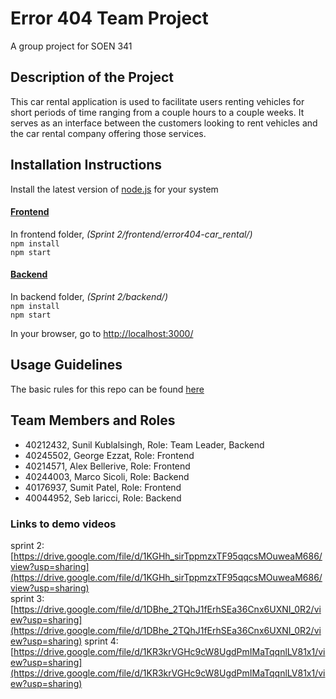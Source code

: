 # Error 404 Team Project
A group project for SOEN 341

## Description of the Project
This car rental application is used to facilitate users renting vehicles for short periods of time ranging from a couple hours to a couple weeks. It serves as an interface between the customers looking to rent vehicles and the car rental company offering those services. 

## Installation Instructions
Install the latest version of <a href="https://nodejs.org/en/download">node.js</a> for your system 



#### <ins>Frontend </ins>
In frontend folder,  _(Sprint 2/frontend/error404-car_rental/)_  
``npm install``  
``npm start``

#### <ins>Backend </ins>
In backend folder,  _(Sprint 2/backend/)_  
``npm install``  
``npm start``

In your browser, go to [http://localhost:3000/](http://localhost:3000/)

## Usage Guidelines
The basic rules for this repo can be found <a href="https://github.com/hulksunil/Error_404-soen341projectW2024/wiki/Git-Rules">here</a> 

## Team Members and Roles
- 40212432, Sunil Kublalsingh, Role: Team Leader, Backend
- 40245502, George Ezzat, Role: Frontend
- 40214571, Alex Bellerive, Role: Frontend
- 40244003, Marco Sicoli, Role: Backend
- 40176937, Sumit Patel, Role: Frontend
- 40044952, Seb Iaricci, Role: Backend

### Links to demo videos
sprint 2: [https://drive.google.com/file/d/1KGHh_sirTppmzxTF95qqcsMOuweaM686/view?usp=sharing](https://drive.google.com/file/d/1KGHh_sirTppmzxTF95qqcsMOuweaM686/view?usp=sharing)  
sprint 3: [https://drive.google.com/file/d/1DBhe_2TQhJ1fErhSEa36Cnx6UXNI_0R2/view?usp=sharing](https://drive.google.com/file/d/1DBhe_2TQhJ1fErhSEa36Cnx6UXNI_0R2/view?usp=sharing)
sprint 4: [https://drive.google.com/file/d/1KR3krVGHc9cW8UgdPmIMaTqqnlLV81x1/view?usp=sharing](https://drive.google.com/file/d/1KR3krVGHc9cW8UgdPmIMaTqqnlLV81x1/view?usp=sharing)
